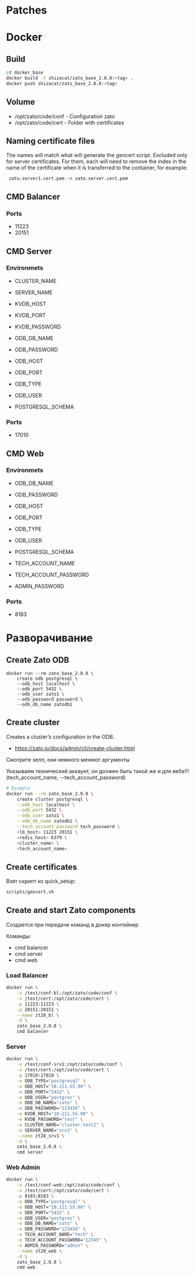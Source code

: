 # Patches

# Docker

## Build

```bash
cd docker_base
docker build -t shizacat/zato_base_2.0.8:<tag> .
docker push shizacat/zato_base_2.0.8:<tag>
```

## Volume

- /opt/zato/code/conf - Configuration zato
- /opt/zato/code/cert - Folder with certificates

## Naming certificate files

The names will match what will generate the gencert script.
Excluded only for server certificates. For them, each will need to remove the index in the name of the certificate when it is transferred to the container, for example:

```
 zato.server1.cert.pem -> zato.server.cert.pem
```

## CMD Balancer

### Ports

- 11223
- 20151

## CMD Server

### Environmets

- CLUSTER_NAME
- SERVER_NAME

- KVDB_HOST
- KVDB_PORT
- KVDB_PASSWORD

- ODB_DB_NAME
- ODB_PASSWORD
- ODB_HOST
- ODB_PORT
- ODB_TYPE
- ODB_USER
- POSTGRESQL_SCHEMA

### Ports
- 17010

## CMD Web

### Environmets

- ODB_DB_NAME
- ODB_PASSWORD
- ODB_HOST
- ODB_PORT
- ODB_TYPE
- ODB_USER
- POSTGRESQL_SCHEMA

- TECH_ACCOUNT_NAME
- TECH_ACCOUNT_PASSWORD
- ADMIN_PASSWORD

### Ports

- 8183

# Разворачивание

## Create Zato ODB

```
docker run --rm zato_base_2.0.8 \
    create odb postgresql \
    --odb_host localhost \
    --odb_port 5432 \
    --odb_user zato1 \
    --odb_password password \
    --odb_db_name zatodb1
```

## Create cluster

Creates a cluster’s configuration in the ODB.
- https://zato.io/docs/admin/cli/create-cluster.html

Смотрите хелп, они немного меняют аргументы

Указываем технический аккаунт, он должен быть такой же и для веба!!! (tech_account_name, --tech_account_password)

```bash
# Example
docker run --rm zato_base_2.0.8 \
    create cluster postgresql \
    --odb_host localhost \
    --odb_port 5432 \
    --odb_user zato1 \
    --odb_db_name zatodb1 \
    --tech_account_password tech_password \
    <lb_host> 11223 20151 \
    <redis_host> 6379 \
    <cluster_name> \
    <tech_account_name>
```

## Create certificates

Взят скрипт из quick_setup:

```bash
scripts/gencert.sh
```

## Create and start Zato components

Создается при передаче команд в докер контейнер

Команды:
- cmd balancer
- cmd server
- cmd web

### Load Balancer

```bash
docker run \
    -v /test/conf-bl:/opt/zato/code/conf \
    -v /test/cert:/opt/zato/code/cert \
    -p 11223:11223 \
    -p 20151:20151 \
    --name zt28_bl \
    -d \
    zato_base_2.0.8 \
    cmd balancer
```

### Server

```bash
docker run \
    -v /test/conf-srv1:/opt/zato/code/conf \
    -v /test/cert:/opt/zato/code/cert \
    -p 17010:17010 \
    -e ODB_TYPE="postgresql" \
    -e ODB_HOST="10.211.55.90" \
    -e ODB_PORT="5432" \
    -e ODB_USER="postgres" \
    -e ODB_DB_NAME="zato" \
    -e ODB_PASSWORD="123456" \
    -e KVDB_HOST="10.211.55.90" \
    -e KVDB_PASSWORD="test" \
    -e CLUSTER_NAME="cluster-test2" \
    -e SERVER_NAME="srv1" \
    --name zt28_srv1 \
    -d \
    zato_base_2.0.8 \
    cmd server
```

### Web Admin

```bash
docker run \
    -v /test/conf-web:/opt/zato/code/conf \
    -v /test/cert:/opt/zato/code/cert \
    -p 8183:8183 \
    -e ODB_TYPE="postgresql" \
    -e ODB_HOST="10.211.55.90" \
    -e ODB_PORT="5432" \
    -e ODB_USER="postgres" \
    -e ODB_DB_NAME="zato" \
    -e ODB_PASSWORD="123456" \
    -e TECH_ACCOUNT_NAME="tech" \
	-e TECH_ACCOUNT_PASSWORD="12345" \
	-e ADMIN_PASSWORD="admin" \
    --name zt28_web \
    -d \
    zato_base_2.0.8 \
    cmd web
```
